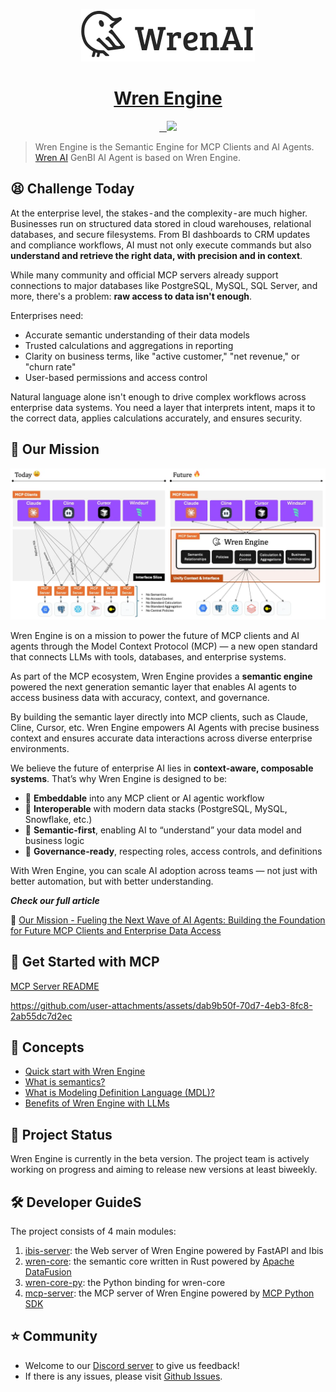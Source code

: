<p align="center">
  <a href="https://getwren.ai">
    <picture>
      <source media="(prefers-color-scheme: light)" srcset="./misc/wrenai_logo.png">
      <img src="./misc/wrenai_logo.png">
    </picture>
    <h1 align="center">Wren Engine</h1>
  </a>
</p>

<p align="center">
  <a aria-label="Follow us" href="https://x.com/getwrenai">
    <img alt="" src="https://img.shields.io/badge/-@getwrenai-blue?style=for-the-badge&logo=x&logoColor=white&labelColor=gray&logoWidth=20">
  </a>
  <a aria-label="License" href="https://github.com/Canner/wren-engine/blob/main/LICENSE">
    <img alt="" src="https://img.shields.io/github/license/canner/wren-engine?color=blue&style=for-the-badge">
  </a>
  <a aria-label="Join the community on GitHub" href="https://discord.gg/5DvshJqG8Z">
    <img alt="" src="https://img.shields.io/badge/-JOIN%20THE%20COMMUNITY-blue?style=for-the-badge&logo=discord&logoColor=white&labelColor=grey&logoWidth=20">
  </a>
  <a aria-label="Canner" href="https://cannerdata.com/">
    <img src="https://img.shields.io/badge/%F0%9F%A7%A1-Made%20by%20Canner-blue?style=for-the-badge">
  </a>
</p>

> Wren Engine is the Semantic Engine for MCP Clients and AI Agents. 
> [Wren AI](https://github.com/Canner/WrenAI) GenBI AI Agent is based on Wren Engine.

## 😫 Challenge Today

At the enterprise level, the stakes - and the complexity - are much higher. Businesses run on structured data stored in cloud warehouses, relational databases, and secure filesystems. From BI dashboards to CRM updates and compliance workflows, AI must not only execute commands but also **understand and retrieve the right data, with precision and in context**.

While many community and official MCP servers already support connections to major databases like PostgreSQL, MySQL, SQL Server, and more, there's a problem: **raw access to data isn't enough**.

Enterprises need:
- Accurate semantic understanding of their data models
- Trusted calculations and aggregations in reporting
- Clarity on business terms, like "active customer," "net revenue," or "churn rate"
- User-based permissions and access control

Natural language alone isn't enough to drive complex workflows across enterprise data systems. You need a layer that interprets intent, maps it to the correct data, applies calculations accurately, and ensures security.

## 🎯 Our Mission

<img src="./misc/mcp_wren_engine.webp">

Wren Engine is on a mission to power the future of MCP clients and AI agents through the Model Context Protocol (MCP) — a new open standard that connects LLMs with tools, databases, and enterprise systems.

As part of the MCP ecosystem, Wren Engine provides a **semantic engine** powered the next generation semantic layer that enables AI agents to access business data with accuracy, context, and governance. 

By building the semantic layer directly into MCP clients, such as Claude, Cline, Cursor, etc. Wren Engine empowers AI Agents with precise business context and ensures accurate data interactions across diverse enterprise environments.

We believe the future of enterprise AI lies in **context-aware, composable systems**. That’s why Wren Engine is designed to be:

- 🔌 **Embeddable** into any MCP client or AI agentic workflow
- 🔄 **Interoperable** with modern data stacks (PostgreSQL, MySQL, Snowflake, etc.)
- 🧠 **Semantic-first**, enabling AI to “understand” your data model and business logic
- 🔐 **Governance-ready**, respecting roles, access controls, and definitions

With Wren Engine, you can scale AI adoption across teams — not just with better automation, but with better understanding.

***Check our full article***

🤩 [Our Mission - Fueling the Next Wave of AI Agents: Building the Foundation for Future MCP Clients and Enterprise Data Access](https://getwren.ai/post/fueling-the-next-wave-of-ai-agents-building-the-foundation-for-future-mcp-clients-and-enterprise-data-access)

## 🚀 Get Started with MCP 
[MCP Server README](mcp-server/README.md)

https://github.com/user-attachments/assets/dab9b50f-70d7-4eb3-8fc8-2ab55dc7d2ec




## 🤔 Concepts

- [Quick start with Wren Engine](https://docs.getwren.ai/oss/engine/get_started/quickstart)
- [What is semantics?](https://docs.getwren.ai/oss/engine/concept/what_is_semantics)
- [What is Modeling Definition Language (MDL)?](https://docs.getwren.ai/oss/engine/concept/what_is_mdl)
- [Benefits of Wren Engine with LLMs](https://docs.getwren.ai/oss/engine/concept/benefits_llm)

## 🚧 Project Status
Wren Engine is currently in the beta version. The project team is actively working on progress and aiming to release new versions at least biweekly.

## 🛠️ Developer GuideS
The project consists of 4 main modules:
1. [ibis-server](./ibis-server/): the Web server of Wren Engine powered by FastAPI and Ibis
2. [wren-core](./wren-cores): the semantic core written in Rust powered by [Apache DataFusion](https://github.com/apache/datafusion)
3. [wren-core-py](./wren-core-py): the Python binding for wren-core
4. [mcp-server](./mcp-server/): the MCP server of Wren Engine powered by [MCP Python SDK](https://github.com/modelcontextprotocol/python-sdk)

## ⭐️ Community

- Welcome to our [Discord server](https://discord.gg/5DvshJqG8Z) to give us feedback!
- If there is any issues, please visit [Github Issues](https://github.com/Canner/wren-engine/issues).

